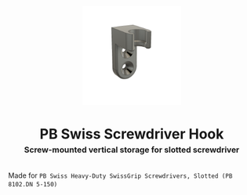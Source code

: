 <!-- 2024-05-16 -->

<p align="center">
  <img src="../../plans/pb-screwdriver-hook/images/wireframe.png" width="40%"/>
</p>
<h1 align="center">
  PB Swiss Screwdriver Hook
  <br>
  <sup><sub><sup>Screw-mounted vertical storage for slotted screwdriver<sup></sub>
</h1>

Made for `PB Swiss Heavy-Duty SwissGrip Screwdrivers, Slotted (PB 8102.DN 5-150)`
